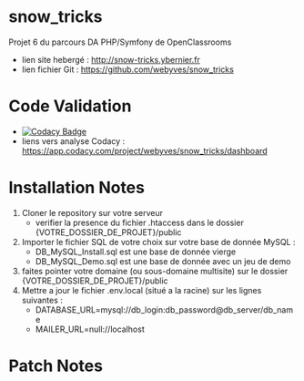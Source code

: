 # snow_tricks
Projet 6 du parcours DA PHP/Symfony de OpenClassrooms
- lien site hebergé : http://snow-tricks.ybernier.fr
- lien fichier Git : https://github.com/webyves/snow_tricks

# Code Validation
- [![Codacy Badge](https://api.codacy.com/project/badge/Grade/c1d986f543c544eba452b27d071c1eae)](https://www.codacy.com/app/webyves/snow_tricks?utm_source=github.com&amp;utm_medium=referral&amp;utm_content=webyves/snow_tricks&amp;utm_campaign=Badge_Grade)
- liens vers analyse Codacy : https://app.codacy.com/project/webyves/snow_tricks/dashboard

# Installation Notes
1) Cloner le repository sur votre serveur
	- verifier la presence du fichier .htaccess dans le dossier {VOTRE_DOSSIER_DE_PROJET}/public
2) Importer le fichier SQL de votre choix sur votre base de donnée MySQL :
	- DB_MySQL_Install.sql est une base de donnée vierge
	- DB_MySQL_Demo.sql est une base de donnée avec un jeu de demo
3) faites pointer votre domaine (ou sous-domaine multisite) sur le dossier {VOTRE_DOSSIER_DE_PROJET}/public
4) Mettre a jour le fichier .env.local (situé a la racine) sur les lignes suivantes :
	- DATABASE_URL=mysql://db_login:db_password@db_server/db_name
	- MAILER_URL=null://localhost

# Patch Notes
